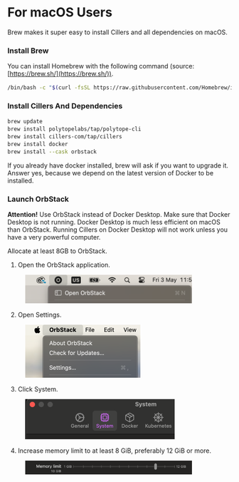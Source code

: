# For macOS Users

Brew makes it super easy to install Cillers and all dependencies on macOS.&#x20;

### Install Brew

You can install Homebrew with the following command (source: [https://brew.sh/](https://brew.sh/)).

```bash
/bin/bash -c "$(curl -fsSL https://raw.githubusercontent.com/Homebrew/install/HEAD/install.sh)"
```

### **Install Cillers And Dependencies**

```bash
brew update
brew install polytopelabs/tap/polytope-cli
brew install cillers-com/tap/cillers
brew install docker
brew install --cask orbstack
```

If you already have docker installed, brew will ask if you want to upgrade it. Answer yes, because we depend on the latest version of Docker to be installed.

### Launch OrbStack&#x20;

**Attention!** Use OrbStack instead of Docker Desktop. Make sure that Docker Desktop is not running. Docker Desktop is much less efficient on macOS than OrbStack. Running Cillers on Docker Desktop will not work unless you have a very powerful computer.&#x20;

Allocate at least 8GB to OrbStack.

1. Open the OrbStack application.&#x20;

<figure><img src="../../.gitbook/assets/image (4) (1) (1) (1) (1).png" alt="" width="375"><figcaption></figcaption></figure>

2. Open Settings.

<figure><img src="../../.gitbook/assets/image (1) (1) (1) (1) (1) (1) (1) (1) (1).png" alt="" width="259"><figcaption></figcaption></figure>

3. Click System.&#x20;

<figure><img src="../../.gitbook/assets/image (2) (1) (1) (1) (1) (1).png" alt="" width="336"><figcaption></figcaption></figure>

4. Increase memory limit to at least 8 GiB, preferably 12 GiB or more.&#x20;

<figure><img src="../../.gitbook/assets/image (3) (1) (1) (1) (1) (1).png" alt="" width="375"><figcaption></figcaption></figure>



